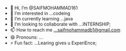 - 👋 Hi, I’m @SAIFMOHAMMAD161
- 👀 I’m interested in ...codeing
- 🌱 I’m currently learning ...java
- 💞️ I’m looking to collaborate with ...INTERNSHIP;
- 📫 How to reach me ...saifmohammadb1@gmail.com
- 😄 Pronouns: ...
- ⚡ Fun fact: ...Learing gives u ExperiEnce;

<!---
SAIFMOHAMMAD161/SAIFMOHAMMAD161 is a ✨ special ✨ repository because its `README.md` (this file) appears on your GitHub profile.
You can click the Preview link to take a look at your changes.
--->
